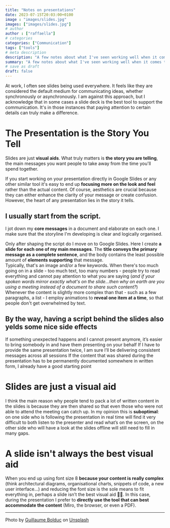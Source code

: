 ```yaml
---
title: "Notes on presentations"
date: 2023-07-15T20:03:00+0100
image : "images/slides.jpg"
images: ["images/slides.jpg"]
# author
author : ["raffaella"]
# categories
categories: ["Communication"]
tags: ["tools"]
# meta description
description: "A few notes about what I've seen working well when it comes to building and delivering presentations"
summary: "A few notes about what I've seen working well when it comes to building and delivering presentations"
# save as draft
draft: false
---
```

At work, I often see slides being used everywhere. It feels like they are considered the default medium for communicating ideas, whether synchronously or asynchronously. I am against this approach, but I acknowledge that in some cases a slide deck is the best tool to support the communication. It's in those instances that paying attention to certain details can truly make a difference.

# The Presentation is the Story You Tell

Slides are just **visual aids**. What truly matters is **the story you are telling**, the main messages you want people to take away from the time you'll spend together.

If you start working on your presentation directly in Google Slides or any other similar tool it's easy to end up **focusing more on the look and feel** rather than the actual content. Of course, aesthetics are crucial because they can either enhance the clarity of your message or create confusion. However, the heart of any presentation lies in the story it tells.

## I usually start from the script. 

I jot down my **core messages** in a document and elaborate on each one. I make sure that the storyline I'm developing is clear and logically organised.

Only after shaping the script do I move on to Google Slides. Here I create **a slide for each one of my main messages**. The **title conveys the primary message as a complete sentence**, and the body contains the least possible amount of **elements supporting** that message.<br> 
Typically, that's an image and/or a few keywords. When there's too much going on in a slide - too much text, too many numbers - people try to read everything and cannot pay attention to what you are saying (_and if your spoken words mirror exactly what's on the slide…then why on earth are you using a meeting instead of a document to share such content?_)<br>
Whenever the content is slightly more complex than that - such as a few paragraphs, a list - I employ animations to **reveal one item at a time**, so that people don't get overwhelmed by text.

## By the way, having a script behind the slides also yelds some nice side effects
If something unexpected happens and I cannot present anymore, it’s easier to bring somebody in and have them presenting on your behalf
If I have to provide the same presentation twice, I am sure I’ll be delivering consistent messages across all sessions
If the content that was shared during the presentation has to be permanently documented somewhere in written form, I already have a good starting point  

# Slides are just a visual aid 

I think the main reason why people tend to pack a lot of written content in the slides is because they are then shared so that even those who were not able to attend the meeting can catch up. In my opinion this is **suboptimal**: on one side who is following the presentation in real time will find it very difficult to both listen to the presenter and read what’s on the screen, on the other side who will have a look at the slides offline will still need to fill in many gaps. 

# A slide isn't always the best visual aid

When you end up using font size 8 **because your content is really complex** (think architectural diagrams, organisational charts, snippets of code, a new user interface…) and reducing the font size is the sole means to fit everything in, perhaps a slide isn’t the best visual aid :woman_shrugging:. 
In this case, during the presentation I prefer to **directly use the tool that can best accommodate the content** (Miro, the browser, or even a PDF).

---
Photo by [Guillaume Bolduc](https://unsplash.com/@guibolduc?utm_source=unsplash&utm_medium=referral&utm_content=creditCopyText) on [Unsplash](https://unsplash.com/photos/uBe2mknURG4?utm_source=unsplash&utm_medium=referral&utm_content=creditCopyText)